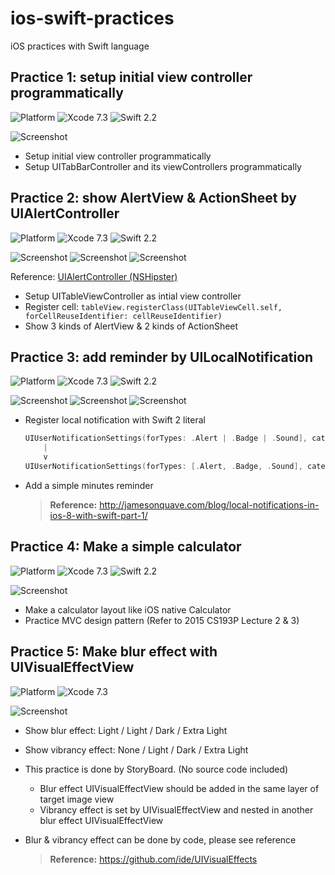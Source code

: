 # ios-swift-practices
iOS practices with Swift language

## Practice 1: setup initial view controller programmatically
![Platform](https://img.shields.io/badge/platform-iOS-lightgrey.svg)
![Xcode 7.3](https://img.shields.io/badge/xcode-7.3-blue.svg)
![Swift 2.2](https://img.shields.io/badge/swift-2.2-orange.svg)

![Screenshot](screenshots/001.InitialViewController.png)

* Setup initial view controller programmatically
* Setup UITabBarController and its viewControllers programmatically

## Practice 2: show AlertView & ActionSheet by UIAlertController
![Platform](https://img.shields.io/badge/platform-iOS-lightgrey.svg)
![Xcode 7.3](https://img.shields.io/badge/xcode-7.3-blue.svg)
![Swift 2.2](https://img.shields.io/badge/swift-2.2-orange.svg)

![Screenshot](screenshots/002.AlertController-1.png)
![Screenshot](screenshots/002.AlertController-2.png)
![Screenshot](screenshots/002.AlertController-3.png)

Reference: [UIAlertController (NSHipster)](http://nshipster.com/uialertcontroller/)

* Setup UITableViewController as intial view controller
* Register cell: `tableView.registerClass(UITableViewCell.self, forCellReuseIdentifier: cellReuseIdentifier)`
* Show 3 kinds of AlertView & 2 kinds of ActionSheet

## Practice 3: add reminder by UILocalNotification
![Platform](https://img.shields.io/badge/platform-iOS-lightgrey.svg)
![Xcode 7.3](https://img.shields.io/badge/xcode-7.3-blue.svg)
![Swift 2.2](https://img.shields.io/badge/swift-2.2-orange.svg)

![Screenshot](screenshots/003.LocalNotification-1.png)
![Screenshot](screenshots/003.LocalNotification-2.png)
![Screenshot](screenshots/003.LocalNotification-3.png)

* Register local notification with Swift 2 literal

  ```swift
  UIUserNotificationSettings(forTypes: .Alert | .Badge | .Sound], categories: nil)
      |
      v
  UIUserNotificationSettings(forTypes: [.Alert, .Badge, .Sound], categories: nil)
  ```

* Add a simple minutes reminder

  > **Reference:** http://jamesonquave.com/blog/local-notifications-in-ios-8-with-swift-part-1/

## Practice 4: Make a simple calculator
![Platform](https://img.shields.io/badge/platform-iOS-lightgrey.svg)
![Xcode 7.3](https://img.shields.io/badge/xcode-7.3-blue.svg)
![Swift 2.2](https://img.shields.io/badge/swift-2.2-orange.svg)

![Screenshot](screenshots/004.SimpleCalculator.png)

* Make a calculator layout like iOS native Calculator
* Practice MVC design pattern (Refer to 2015 CS193P Lecture 2 & 3)

## Practice 5: Make blur effect with UIVisualEffectView
![Platform](https://img.shields.io/badge/platform-iOS-lightgrey.svg)
![Xcode 7.3](https://img.shields.io/badge/xcode-7.3-blue.svg)

![Screenshot](screenshots/005.UIVisualEffectView.png)

* Show blur effect: Light / Light / Dark / Extra Light
* Show vibrancy effect: None / Light / Dark / Extra Light
* This practice is done by StoryBoard. (No source code included)
  - Blur effect UIVisualEffectView should be added in the same layer of target image view
  - Vibrancy effect is set by UIVisualEffectView and nested in another blur effect UIVisualEffectView
* Blur & vibrancy effect can be done by code, please see reference

  > **Reference:** https://github.com/ide/UIVisualEffects

